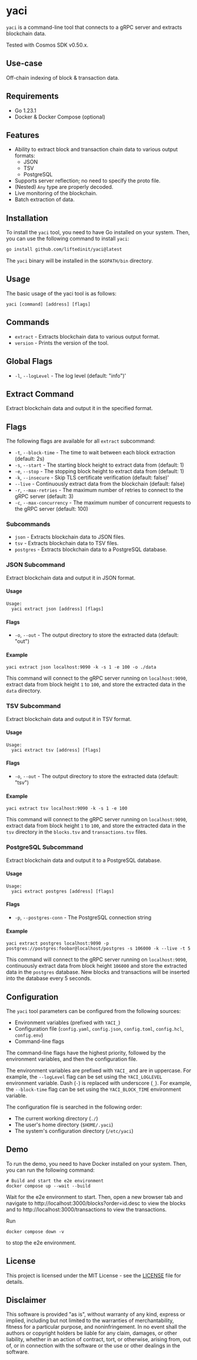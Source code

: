 # yaci

`yaci` is a command-line tool that connects to a gRPC server and extracts blockchain data.

Tested with Cosmos SDK v0.50.x.

## Use-case

Off-chain indexing of block & transaction data.

## Requirements

- Go 1.23.1
- Docker & Docker Compose (optional)

## Features

- Ability to extract block and transaction chain data to various output formats:
  - JSON
  - TSV
  - PostgreSQL
- Supports server reflection; no need to specify the proto file.
- (Nested) `Any` type are properly decoded.
- Live monitoring of the blockchain.
- Batch extraction of data.

## Installation

To install the `yaci` tool, you need to have Go installed on your system. Then, you can use the following command to install `yaci`:

```sh
go install github.com/liftedinit/yaci@latest
```

The `yaci` binary will be installed in the `$GOPATH/bin` directory.

## Usage
The basic usage of the yaci tool is as follows:
```shell
yaci [command] [address] [flags]
```

## Commands

- `extract` - Extracts blockchain data to various output format.
- `version` - Prints the version of the tool. 

## Global Flags

- `-l`, `--logLevel` - The log level (default: "info")'

## Extract Command

Extract blockchain data and output it in the specified format.

## Flags

The following flags are available for all `extract` subcommand:

- `-t`, `--block-time` - The time to wait between each block extraction (default: 2s)
- `-s`, `--start` - The starting block height to extract data from (default: 1)
- `-e`, `--stop` - The stopping block height to extract data from (default: 1)
- `-k`, `--insecure` - Skip TLS certificate verification (default: false)'
- `--live` - Continuously extract data from the blockchain (default: false)
- `-r`, `--max-retries` - The maximum number of retries to connect to the gRPC server (default: 3)
- `-c`, `--max-concurrency` - The maximum number of concurrent requests to the gRPC server (default: 100)

### Subcommands

- `json` - Extracts blockchain data to JSON files.
- `tsv` - Extracts blockchain data to TSV files.
- `postgres` - Extracts blockchain data to a PostgreSQL database.

### JSON Subcommand

Extract blockchain data and output it in JSON format.

#### Usage

```
Usage:
  yaci extract json [address] [flags]
```

#### Flags

- `-o`, `--out` - The output directory to store the extracted data (default: "out")

#### Example

```shell
yaci extract json localhost:9090 -k -s 1 -e 100 -o ./data
```

This command will connect to the gRPC server running on `localhost:9090`, extract data from block height `1` to `100`, and store the extracted data in the `data` directory.

### TSV Subcommand

Extract blockchain data and output it in TSV format.

#### Usage

```
Usage:
  yaci extract tsv [address] [flags]
```

#### Flags

- `-o`, `--out` - The output directory to store the extracted data (default: "tsv")

#### Example

```shell
yaci extract tsv localhost:9090 -k -s 1 -e 100
```

This command will connect to the gRPC server running on `localhost:9090`, extract data from block height `1` to `100`, and store the extracted data in the `tsv` directory in the `blocks.tsv` and `transactions.tsv` files.

### PostgreSQL Subcommand

Extract blockchain data and output it to a PostgreSQL database.

#### Usage

```
Usage:
  yaci extract postgres [address] [flags]
```

#### Flags

- `-p`, `--postgres-conn` - The PostgreSQL connection string

#### Example

```shell
yaci extract postgres localhost:9090 -p postgres://postgres:foobar@localhost/postgres -s 106000 -k --live -t 5
```

This command will connect to the gRPC server running on `localhost:9090`, continuously extract data from block height `106000` and store the extracted data in the `postgres` database. New blocks and transactions will be inserted into the database every 5 seconds.

## Configuration

The `yaci` tool parameters can be configured from the following sources:

- Environment variables (prefixed with `YACI_`)
- Configuration file (`config.yaml`, `config.json`, `config.toml`, `config.hcl`, `config.env`)
- Command-line flags

The command-line flags have the highest priority, followed by the environment variables, and then the configuration file.

The environment variables are prefixed with `YACI_` and are in uppercase. For example, the `--logLevel` flag can be set using the `YACI_LOGLEVEL` environment variable. Dash (`-`) is replaced with underscore (`_`). For example, the `--block-time` flag can be set using the `YACI_BLOCK_TIME` environment variable.

The configuration file is searched in the following order:
- The current working directory (`./`)
- The user's home directory (`$HOME/.yaci`)
- The system's configuration directory (`/etc/yaci`)

## Demo

To run the demo, you need to have Docker installed on your system. Then, you can run the following command:

```shell
# Build and start the e2e environment
docker compose up --wait --build
```

Wait for the e2e environment to start. Then, open a new browser tab and navigate to http://localhost:3000/blocks?order=id.desc to view the blocks and to http://localhost:3000/transactions to view the transactions.

Run

```shell
docker compose down -v
```

to stop the e2e environment.

## License

This project is licensed under the MIT License - see the [LICENSE](LICENSE) file for details.

## Disclaimer

This software is provided "as is", without warranty of any kind, express or implied, including but not limited to the warranties of merchantability, fitness for a particular purpose, and noninfringement. In no event shall the authors or copyright holders be liable for any claim, damages, or other liability, whether in an action of contract, tort, or otherwise, arising from, out of, or in connection with the software or the use or other dealings in the software.
